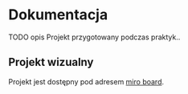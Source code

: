 # Dokumentacja

TODO opis
Projekt przygotowany podczas praktyk..

## Projekt wizualny

Projekt jest dostępny pod adresem [miro board](http://miro.com).
